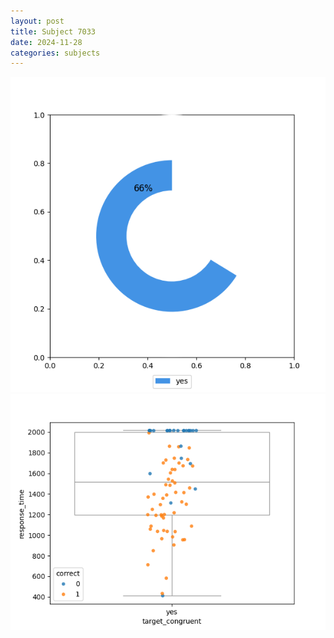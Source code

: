 ```yaml
---
layout: post
title: Subject 7033
date: 2024-11-28
categories: subjects
---
```


![](data/7033/run-13/7033_accuracy_target_congruence.png)
![](data/7033/run-13/7033_rt_congruence.png)
